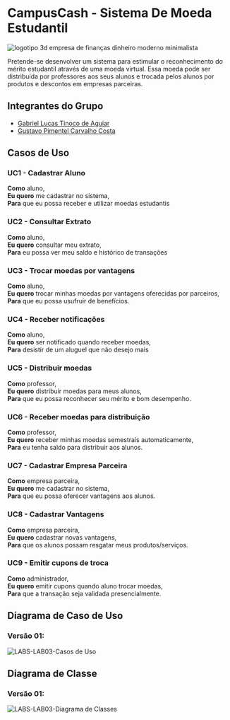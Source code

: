 # CampusCash - Sistema De Moeda Estudantil

![logotipo 3d empresa de finanças dinheiro moderno minimalista](https://github.com/user-attachments/assets/4034024d-350a-4cc4-8ac6-0798fc91bd35)

Pretende-se desenvolver um sistema para estimular o reconhecimento do mérito  estudantil através de uma moeda virtual. Essa moeda pode ser distribuída por  professores aos seus alunos e trocada pelos alunos por produtos e descontos em  empresas parceiras.

## Integrantes do Grupo
* [Gabriel Lucas Tinoco de Aguiar](https://github.com/gabrieltinoco)
* [Gustavo Pimentel Carvalho Costa](https://github.com/gustavo-p0)

## Casos de Uso

### UC1 - Cadastrar Aluno

**Como** aluno,<br/> 
**Eu quero** me cadastrar no sistema, <br/>
**Para** que eu possa receber e utilizar moedas estudantis<br/>

### UC2 - Consultar Extrato

**Como** aluno,<br/> 
**Eu quero** consultar meu extrato,<br/>
**Para** eu possa ver meu saldo e histórico de transações<br>

### UC3 - Trocar moedas por vantagens

**Como** aluno,<br/> 
**Eu quero** trocar minhas moedas por vantagens oferecidas por parceiros,<br/>
**Para** que eu possa usufruir de benefícios.<br/>

### UC4 - Receber notificações

**Como** aluno,<br/> 
**Eu quero** ser notificado quando receber moedas,<br/>
**Para** desistir de um aluguel que não desejo mais<br>


### UC5 - Distribuir moedas

**Como** professor,<br/> 
**Eu quero** distribuir moedas para meus alunos,<br/>
**Para** que eu possa reconhecer seu mérito e bom desempenho.<br>

### UC6 - Receber moedas para distribuição

**Como** professor,<br/> 
**Eu quero**  receber minhas moedas semestrais automaticamente,<br/>
**Para** eu tenha saldo para distribuir aos alunos.<br>

### UC7 - Cadastrar Empresa Parceira

**Como** empresa parceira,<br/> 
**Eu quero** me cadastrar no sistema,<br/>
**Para** que eu possa oferecer vantagens aos alunos.<br>

### UC8 - Cadastrar Vantagens

**Como** empresa parceira,<br/> 
**Eu quero** cadastrar novas vantagens,<br/>
**Para** que os alunos possam resgatar meus produtos/serviços.<br>

### UC9 - Emitir cupons de troca

**Como** administrador,<br/> 
**Eu quero** emitir cupons quando aluno trocar moedas,<br/>
**Para**  que a transação seja validada presencialmente.<br>

## Diagrama de Caso de Uso

### Versão 01:

![LABS-LAB03-Casos de Uso](https://github.com/user-attachments/assets/8da89d3f-dbbb-4e48-af27-3197681e1b33)


## Diagrama de Classe

### Versão 01:

![LABS-LAB03-Diagrama de Classes](https://github.com/user-attachments/assets/3c5435f7-f0a3-4e03-8eea-028f1bfb4f22)
